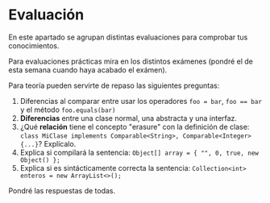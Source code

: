 # Evaluación
En este apartado se agrupan distintas evaluaciones para comprobar tus conocimientos.

Para evaluaciones prácticas mira en los distintos exámenes (pondré el de esta semana cuando haya acabado el exámen).

Para teoría pueden servirte de repaso las siguientes preguntas:
1. Diferencias al comparar entre usar los operadores `foo = bar`, `foo == bar` y el método `foo.equals(bar)`
1. **Diferencias** entre una clase normal, una abstracta y una interfaz.
1. ¿Qué **relación** tiene el concepto "erasure" con la definición de clase:
`class MiClase implements Comparable<String>, Comparable<Integer> {...}`? Explícalo.
1. Explica si compilará la sentencia: `Object[] array = { "", 0, true, new Object() };`
1. Explica si es sintácticamente correcta la sentencia: `Collection<int> enteros = new ArrayList<>();`

Pondré las respuestas de todas.

